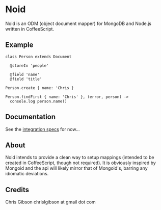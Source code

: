 Noid
====

Noid is an ODM (object document mapper) for MongoDB and Node.js written in CoffeeScript.

Example
-------

    class Person extends Document
      
      @storeIn 'people'

      @field 'name'
      @field 'title'

    Person.create { name: 'Chris }

    Person.findFirst { name: 'Chris' }, (error, person) ->
      console.log person.name()

Documentation
-------------

See the [integration specs](https://github.com/chrisgibson/noid/tree/master/spec/integration) for now... 

About
-----

Noid intends to provide a clean way to setup mappings (intended to be created in CoffeeScript, though not required). It is obviously inspired by Mongoid and the api will likely mirror that of Mongoid's, barring any idiomatic deviations.

Credits
-------

Chris Gibson chrislgibson at gmail dot com
